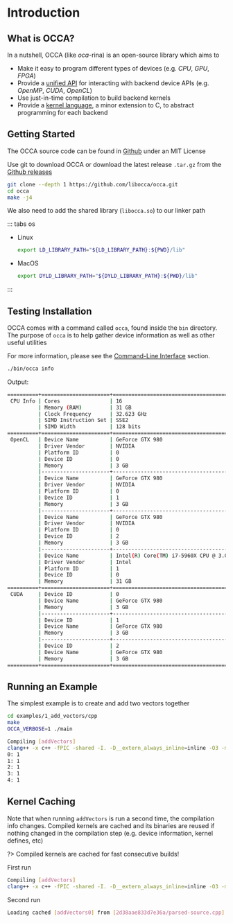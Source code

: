 # Introduction

## What is OCCA?

In a nutshell, OCCA (like *oca*-rina) is an open-source library which aims to

- Make it easy to program different types of devices (e.g. _CPU_, _GPU_, _FPGA_)
- Provide a [unified API](/guide/occa/introduction) for interacting with backend device APIs (e.g. _OpenMP_, _CUDA_, _OpenCL_)
- Use just-in-time compilation to build backend kernels
- Provide a [kernel language](/guide/okl/introduction), a minor extension to C, to abstract programming for each backend


## Getting Started

The OCCA source code can be found in [Github](https://github.com/libocca/occa) under an MIT License

Use git to download OCCA or download the latest release `.tar.gz` from the [Github releases](https://github.com/libocca/occa/releases)

```bash
git clone --depth 1 https://github.com/libocca/occa.git
cd occa
make -j4
```

We also need to add the shared library (`libocca.so`) to our linker path

::: tabs os

- Linux

    ```bash
    export LD_LIBRARY_PATH="${LD_LIBRARY_PATH}:${PWD}/lib"
    ```

- MacOS

    ```bash
    export DYLD_LIBRARY_PATH="${DYLD_LIBRARY_PATH}:${PWD}/lib"
    ```
:::

## Testing Installation

OCCA comes with a command called `occa`, found inside the `bin` directory.
The purpose of `occa` is to help gather device information as well as other useful utilities

For more information, please see the [Command-Line Interface](/guide/user-guide/command-line-interface) section.

```bash
./bin/occa info
```

Output:

```bash
==========+======================+==========================================
 CPU Info | Cores                | 16
          | Memory (RAM)         | 31 GB
          | Clock Frequency      | 32.623 GHz
          | SIMD Instruction Set | SSE2
          | SIMD Width           | 128 bits
==========+======================+==========================================
 OpenCL   | Device Name          | GeForce GTX 980
          | Driver Vendor        | NVIDIA
          | Platform ID          | 0
          | Device ID            | 0
          | Memory               | 3 GB
          |----------------------+------------------------------------------
          | Device Name          | GeForce GTX 980
          | Driver Vendor        | NVIDIA
          | Platform ID          | 0
          | Device ID            | 1
          | Memory               | 3 GB
          |----------------------+------------------------------------------
          | Device Name          | GeForce GTX 980
          | Driver Vendor        | NVIDIA
          | Platform ID          | 0
          | Device ID            | 2
          | Memory               | 3 GB
          |----------------------+------------------------------------------
          | Device Name          | Intel(R) Core(TM) i7-5960X CPU @ 3.00GHz
          | Driver Vendor        | Intel
          | Platform ID          | 1
          | Device ID            | 0
          | Memory               | 31 GB
==========+======================+==========================================
 CUDA     | Device ID            | 0
          | Device Name          | GeForce GTX 980
          | Memory               | 3 GB
          |----------------------+------------------------------------------
          | Device ID            | 1
          | Device Name          | GeForce GTX 980
          | Memory               | 3 GB
          |----------------------+------------------------------------------
          | Device ID            | 2
          | Device Name          | GeForce GTX 980
          | Memory               | 3 GB
==========+======================+==========================================
```

## Running an Example

The simplest example is to create and add two vectors together

```bash
cd examples/1_add_vectors/cpp
make
OCCA_VERBOSE=1 ./main
```

```bash
Compiling [addVectors]
clang++ -x c++ -fPIC -shared -I. -D__extern_always_inline=inline -O3 -mtune=native -ftree-vectorize -funroll-loops -ffast-math /home/david/.occa/cache/4c38ebbf648a4b23/source.occa -o /home/david/.occa/cache/4c38ebbf648a4b23/binary -I/home/david/git/night/include -L/home/david/git/night/lib -locca
0: 1
1: 1
2: 1
3: 1
4: 1
```

## Kernel Caching

Note that when running `addVectors` is run a second time, the compilation info changes.
Compiled kernels are cached and its binaries are reused if nothing changed in the compilation step (e.g. device information, kernel defines, etc)

?> Compiled kernels are cached for fast consecutive builds!

First run

```bash
Compiling [addVectors]
clang++ -x c++ -fPIC -shared -I. -D__extern_always_inline=inline -O3 -mtune=native -ftree-vectorize -funroll-loops -ffast-math /home/david/.occa/cache/4c38ebbf648a4b23/source.occa -o /home/david/.occa/cache/4c38ebbf648a4b23/binary -I/home/david/git/night/include -L/home/david/git/night/lib -locca
```

Second run

```bash
Loading cached [addVectors0] from [2d38aae833d7e36a/parsed-source.cpp] in [e60679bfca62c2f2/device-binary]
```

